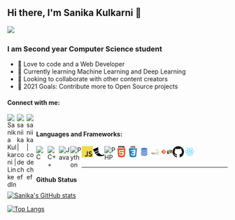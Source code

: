 ## Hi there, I'm Sanika Kulkarni 👋

![](https://komarev.com/ghpvc/?username=saniikakulkarni&color=green)

### I am Second year Computer Science student

- 🔭 Love to code and a Web Developer
- 🌱 Currently learning Machine Learning and Deep Learning
- 👯 Looking to collaborate with other content creators
- 🥅 2021 Goals: Contribute more to Open Source projects

#### Connect with me:

[<img align="left" alt="Sanika Kulkarni | LinkedIn" width="22px" src="https://cdn.jsdelivr.net/npm/simple-icons@v3/icons/linkedin.svg" />][linkedin]

[<img align="left" alt="saniika | codechef" width="22px" src="https://cdn.jsdelivr.net/npm/simple-icons@3.13.0/icons/codechef.svg" />][Codechef]

[<img align="left" alt="saniika | codechef" width="22px" src="https://cdn.jsdelivr.net/npm/simple-icons@3.13.0/icons/hackerrank.svg" />][Hackerrank]

<br />

#### Languages and Frameworks:

<img align="left" alt="C" width=26px src="https://raw.githubusercontent.com/jmnote/z-icons/master/svg/c.svg">
<img align="left" alt="C++" width=26px src="https://raw.githubusercontent.com/jmnote/z-icons/master/svg/cpp.svg">
<img align="left" alt="Java" width=26px src="https://raw.githubusercontent.com/jmnote/z-icons/master/svg/java.svg">
<img align="left" alt="Python" width="26px" src="https://raw.githubusercontent.com/jmnote/z-icons/master/svg/python.svg" />
<img align="left" alt="JavaScript" width="26px" src="https://raw.githubusercontent.com/github/explore/80688e429a7d4ef2fca1e82350fe8e3517d3494d/topics/javascript/javascript.png" />
<img align="left" alt="Flask" width="26px" src="https://github.com/simple-icons/simple-icons/blob/develop/icons/flask.svg" />
<img align="left" alt="PHP" width=26px src="https://raw.githubusercontent.com/jmnote/z-icons/master/svg/php.svg">
<img align="left" alt="HTML5" width="26px" src="https://raw.githubusercontent.com/github/explore/80688e429a7d4ef2fca1e82350fe8e3517d3494d/topics/html/html.png" />
<img align="left" alt="CSS3" width="26px" src="https://raw.githubusercontent.com/github/explore/80688e429a7d4ef2fca1e82350fe8e3517d3494d/topics/css/css.png" />
<img align="left" alt="SQL" width="26px" src="https://raw.githubusercontent.com/github/explore/80688e429a7d4ef2fca1e82350fe8e3517d3494d/topics/sql/sql.png" />
<img align="left" alt="MySQL" width="26px" src="https://raw.githubusercontent.com/github/explore/80688e429a7d4ef2fca1e82350fe8e3517d3494d/topics/mysql/mysql.png" />
<img align="left" alt="Git" width="26px" src="https://raw.githubusercontent.com/github/explore/80688e429a7d4ef2fca1e82350fe8e3517d3494d/topics/git/git.png" />
<img align="left" alt="GitHub" width="26px" src="https://raw.githubusercontent.com/github/explore/78df643247d429f6cc873026c0622819ad797942/topics/github/github.png" />
<img align="left" alt="React" width="26px" src="https://raw.githubusercontent.com/github/explore/80688e429a7d4ef2fca1e82350fe8e3517d3494d/topics/react/react.png" />
<br />
<br />

<hr>

#### Github Status

[![Sanika's GitHub stats](https://github-readme-stats.vercel.app/api?username=saniikakulkarni)](https://github.com/saniikakulkarni/github-readme-stats)

[![Top Langs](https://github-readme-stats.vercel.app/api/top-langs/?username=saniikakulkarni&layout=compact)](https://github.com/saniikakulkarni/github-readme-stats)

[linkedin]: https://www.linkedin.com/in/sanika-kulkarni-34b403192/

[Codechef]: https://www.codechef.com/users/saniika


[Hackerrank]: https://www.hackerrank.com/sanika_k_goa

